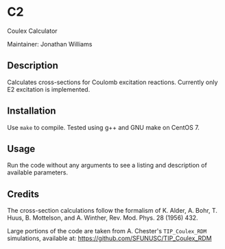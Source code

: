 # C2

Coulex Calculator

Maintainer: Jonathan Williams

## Description

Calculates cross-sections for Coulomb excitation reactions.  Currently only E2 excitation is implemented.

## Installation

Use `make` to compile.  Tested using g++ and GNU make on CentOS 7.

## Usage

Run the code without any arguments to see a listing and description of available parameters.

## Credits

The cross-section calculations follow the formalism of K. Alder, A. Bohr, T. Huus, B. Mottelson, and A. Winther, Rev. Mod. Phys. 28 (1956) 432.

Large portions of the code are taken from A. Chester's `TIP_Coulex_RDM` simulations, available at: https://github.com/SFUNUSC/TIP_Coulex_RDM


